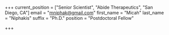 +++
current_position = ["Senior Scientist", "Abide Therapeutics", "San Diego, CA"]
email = "mniphak@gmail.com"
first_name = "Micah"
last_name = "Niphakis"
suffix = "Ph.D."
position = "Postdoctoral Fellow"

+++

